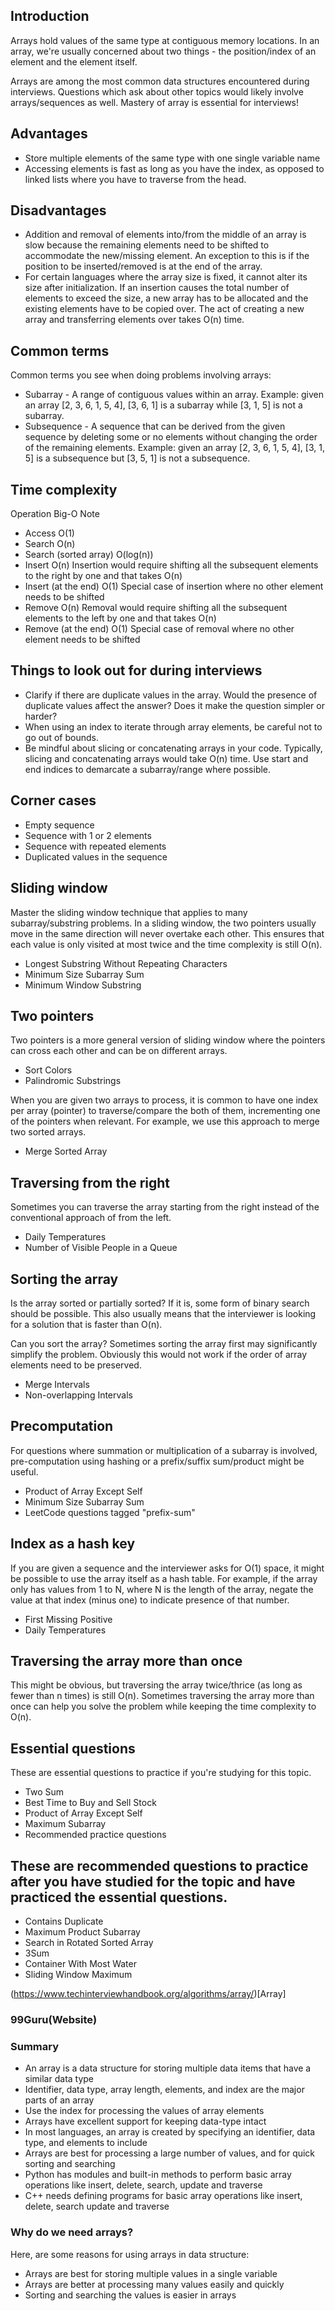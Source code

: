 ## Introduction

Arrays hold values of the same type at contiguous memory locations. In an array, we're usually concerned about two things - the position/index of an element and the element itself.

Arrays are among the most common data structures encountered during interviews. Questions which ask about other topics would likely involve arrays/sequences as well. Mastery of array is essential for interviews!

## Advantages

- Store multiple elements of the same type with one single variable name
- Accessing elements is fast as long as you have the index, as opposed to linked lists where you have to traverse from the head.

## Disadvantages

- Addition and removal of elements into/from the middle of an array is slow because the remaining elements need to be shifted to accommodate the new/missing element. An exception to this is if the position to be inserted/removed is at the end of the array.
- For certain languages where the array size is fixed, it cannot alter its size after initialization. If an insertion causes the total number of elements to exceed the size, a new array has to be allocated and the existing elements have to be copied over. The act of creating a new array and transferring elements over takes O(n) time.

## Common terms

Common terms you see when doing problems involving arrays:

- Subarray - A range of contiguous values within an array.
  Example: given an array [2, 3, 6, 1, 5, 4], [3, 6, 1] is a subarray while [3, 1, 5] is not a subarray.
- Subsequence - A sequence that can be derived from the given sequence by deleting some or no elements without changing the order of the remaining elements.
  Example: given an array [2, 3, 6, 1, 5, 4], [3, 1, 5] is a subsequence but [3, 5, 1] is not a subsequence.

## Time complexity

Operation Big-O Note

- Access O(1)
- Search O(n)
- Search (sorted array) O(log(n))
- Insert O(n) Insertion would require shifting all the subsequent elements to the right by one and that takes O(n)
- Insert (at the end) O(1) Special case of insertion where no other element needs to be shifted
- Remove O(n) Removal would require shifting all the subsequent elements to the left by one and that takes O(n)
- Remove (at the end) O(1) Special case of removal where no other element needs to be shifted

## Things to look out for during interviews

- Clarify if there are duplicate values in the array. Would the presence of duplicate values affect the answer? Does it make the question simpler or harder?
- When using an index to iterate through array elements, be careful not to go out of bounds.
- Be mindful about slicing or concatenating arrays in your code. Typically, slicing and concatenating arrays would take O(n) time. Use start and end indices to demarcate a subarray/range where possible.

## Corner cases

- Empty sequence
- Sequence with 1 or 2 elements
- Sequence with repeated elements
- Duplicated values in the sequence

## Sliding window

Master the sliding window technique that applies to many subarray/substring problems. In a sliding window, the two pointers usually move in the same direction will never overtake each other. This ensures that each value is only visited at most twice and the time complexity is still O(n).

- Longest Substring Without Repeating Characters
- Minimum Size Subarray Sum
- Minimum Window Substring

## Two pointers

Two pointers is a more general version of sliding window where the pointers can cross each other and can be on different arrays.

- Sort Colors
- Palindromic Substrings

When you are given two arrays to process, it is common to have one index per array (pointer) to traverse/compare the both of them, incrementing one of the pointers when relevant. For example, we use this approach to merge two sorted arrays.

- Merge Sorted Array

## Traversing from the right

Sometimes you can traverse the array starting from the right instead of the conventional approach of from the left.

- Daily Temperatures
- Number of Visible People in a Queue

## Sorting the array

Is the array sorted or partially sorted? If it is, some form of binary search should be possible. This also usually means that the interviewer is looking for a solution that is faster than O(n).

Can you sort the array? Sometimes sorting the array first may significantly simplify the problem. Obviously this would not work if the order of array elements need to be preserved.

- Merge Intervals
- Non-overlapping Intervals

## Precomputation

For questions where summation or multiplication of a subarray is involved, pre-computation using hashing or a prefix/suffix sum/product might be useful.

- Product of Array Except Self
- Minimum Size Subarray Sum
- LeetCode questions tagged "prefix-sum"

## Index as a hash key

If you are given a sequence and the interviewer asks for O(1) space, it might be possible to use the array itself as a hash table. For example, if the array only has values from 1 to N, where N is the length of the array, negate the value at that index (minus one) to indicate presence of that number.

- First Missing Positive
- Daily Temperatures

## Traversing the array more than once

This might be obvious, but traversing the array twice/thrice (as long as fewer than n times) is still O(n). Sometimes traversing the array more than once can help you solve the problem while keeping the time complexity to O(n).

## Essential questions

These are essential questions to practice if you're studying for this topic.

- Two Sum
- Best Time to Buy and Sell Stock
- Product of Array Except Self
- Maximum Subarray
- Recommended practice questions

## These are recommended questions to practice after you have studied for the topic and have practiced the essential questions.

- Contains Duplicate
- Maximum Product Subarray
- Search in Rotated Sorted Array
- 3Sum
- Container With Most Water
- Sliding Window Maximum

(https://www.techinterviewhandbook.org/algorithms/array/)[Array]

### 99Guru(Website)

### Summary

- An array is a data structure for storing multiple data items that have a similar data type
- Identifier, data type, array length, elements, and index are the major parts of an array
- Use the index for processing the values of array elements
- Arrays have excellent support for keeping data-type intact
- In most languages, an array is created by specifying an identifier, data type, and elements to include
- Arrays are best for processing a large number of values, and for quick sorting and searching
- Python has modules and built-in methods to perform basic array operations like insert, delete, search, update and traverse
- C++ needs defining programs for basic array operations like insert, delete, search update and traverse

### Why do we need arrays?
Here, are some reasons for using arrays in data structure:

- Arrays are best for storing multiple values in a single variable
- Arrays are better at processing many values easily and quickly
- Sorting and searching the values is easier in arrays
